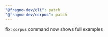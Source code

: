 ```yaml
---
"@fragno-dev/cli": patch
"@fragno-dev/corpus": patch
---
```


fix: `corpus` command now shows full examples
